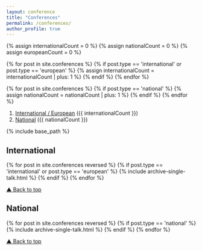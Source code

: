 ```yaml
---
layout: conference
title: "Conferences"
permalink: /conferences/
author_profile: true
---
```


{% assign internationalCount = 0 %}
{% assign nationalCount = 0 %}
{% assign europeanCount = 0 %}

{% for post in site.conferences %}
  {% if post.type == 'international' or post.type == 'european' %}
    {% assign internationalCount = internationalCount | plus: 1 %}
  {% endif %}
{% endfor %}

{% for post in site.conferences %}
  {% if post.type == 'national' %}
    {% assign nationalCount = nationalCount | plus: 1 %}
  {% endif %}
{% endfor %}

<a name="top"></a>
1. [International / European](#international) ({{ internationalCount }})
2. [National](#national) ({{ nationalCount }})

{% include base_path %}

## International

{% for post in site.conferences reversed %}
  {% if post.type == 'international' or post.type == 'european' %}
    {% include archive-single-talk.html %}
  {% endif %}
{% endfor %}

[▲ Back to top](#top)

## National

{% for post in site.conferences reversed %}
  {% if post.type == 'national' %}
    {% include archive-single-talk.html %}
  {% endif %}
{% endfor %}

[▲ Back to top](#top)
